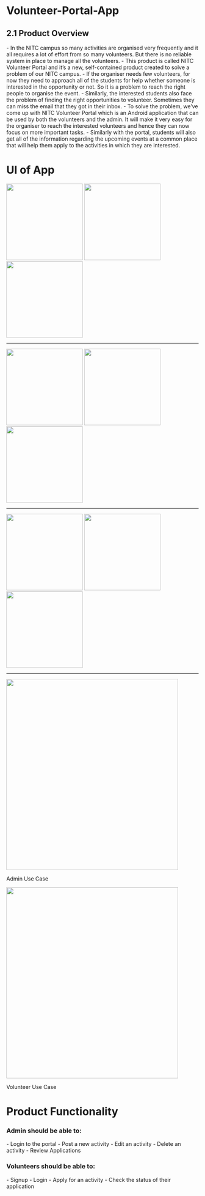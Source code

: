 # Volunteer-Portal-App
<h2>2.1 Product Overview</h2>
- In the NITC campus so many activities are organised very frequently and it all requires a lot of effort from so many volunteers. But there is no reliable system in place to manage all the volunteers.
- This product is called NITC Volunteer Portal and it’s a new, self-contained product created to solve a problem of our NITC campus.
- If the organiser needs few volunteers, for now they need to approach all of the students for help whether someone is interested in the opportunity or not. So it is a problem to reach the right people to organise the event.
- Similarly, the interested students also face the problem of finding the right opportunities to volunteer. Sometimes they can miss the email that they got in their inbox.
- To solve the problem, we’ve come up with NITC Volunteer Portal which is an Android application that can be used by both the volunteers and the admin. It will make it very easy for the organiser to reach the interested volunteers and hence they can now focus on more important tasks.
- Similarly with the portal, students will also get all of the information regarding the upcoming events at a common place that will help them apply to the activities in which they are interested.

# UI of App

<img src="https://github.com/saurav806/Volunteer-Portal-App/assets/54290238/9714690e-7f0b-431d-a240-498772954d97" width="200"/>
<img src="https://github.com/saurav806/Volunteer-Portal-App/assets/54290238/107049af-08c9-43a7-970c-dbe1d140705c" width="200"/>
<img src="https://github.com/saurav806/Volunteer-Portal-App/assets/54290238/5726d1f5-6a62-4d18-b46b-349f5a975ad5" width="200"/>
<hr>
<img src="https://github.com/saurav806/Volunteer-Portal-App/assets/54290238/335aea0e-41be-4ed5-8d80-cd800722120b" width="200"/>
<img src="https://github.com/saurav806/Volunteer-Portal-App/assets/54290238/b5d61f43-278d-44ab-a488-48d6ed521916" width="200"/>
<img src="https://github.com/saurav806/Volunteer-Portal-App/assets/54290238/2bbe0940-b8e9-43f3-9174-b6710b9b91c0" width="200"/>
<hr>
<img src="https://github.com/saurav806/Volunteer-Portal-App/assets/54290238/f6cf77b9-ad33-42a9-bc99-080c567d51fd" width="200"/>
<img src="https://github.com/saurav806/Volunteer-Portal-App/assets/54290238/d9cf094a-8317-403b-913f-15bd551cb074" width="200"/>
<img src="https://github.com/saurav806/Volunteer-Portal-App/assets/54290238/3b9c8481-f0f6-402d-aa7e-2bffcfe178cb" width="200"/>






<hr>
<div display="absolute" >
  <img src="https://github.com/saurav806/Volunteer-Portal-App/assets/54290238/ecea9bc3-34f7-4d10-a83a-46e773abbc3b" width="450" height="500"/> 
  <p> Admin Use Case</>
</div>   
<div position= "absolute">
  <img src="https://github.com/saurav806/Volunteer-Portal-App/assets/54290238/9ea06daa-944e-4300-8bf8-b565352ef032" width="450" height="500"/>
    <p> Volunteer Use Case</p>
</div>


# Product Functionality
<h3> Admin should be able to:</h3>
- Login to the portal
- Post a new activity
- Edit an activity
- Delete an activity
- Review Applications
<h3> Volunteers should be able to: </h3>
- Signup
- Login
- Apply for an activity
- Check the status of their application



